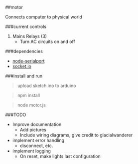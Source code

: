 ##motor

Connects computer to physical world

###current controls
1. Mains Relays (3)
	- Turn AC circuits on and off
	

###dependencies
- [node-serialport](https://github.com/voodootikigod/node-serialport)
- [socket.io](http://socket.io/)

###install and run
> upload sketch.ino to arduino

> npm install

> node motor.js

###TODO
 - Improve documentation
	 - Add pictures
	 - Include wiring diagrams, give credit to glacialwanderer
 - implement error handling
 	- disconnect, etc.
 - implement logging
 	- On reset, make lights last configuration

